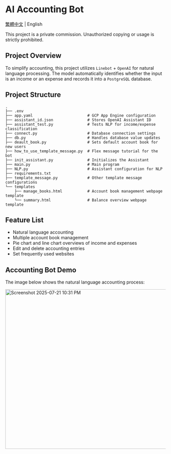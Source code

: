 # AI Accounting Bot

[繁體中文](README_TW.md) | English

This project is a private commission. Unauthorized copying or usage is strictly prohibited.

## Project Overview

To simplify accounting, this project utilizes `Linebot` + `OpenAI` for natural language processing. The model automatically identifies whether the input is an income or an expense and records it into a `PostgreSQL` database.

## Project Structure

```
.
├── .env
├── app.yaml                        # GCP App Engine configuration
├── assistant_id.json               # Stores OpenAI Assistant ID
├── assistant_test.py               # Tests NLP for income/expense classification
├── connect.py                      # Database connection settings
├── db.py                           # Handles database value updates
├── deault_book.py                  # Sets default account book for new users
├── how_to_use_template_message.py  # Flex message tutorial for the bot
├── init_assistant.py               # Initializes the Assistant
├── main.py                         # Main program
├── NLP.py                          # Assistant configuration for NLP
├── requirements.txt
├── template_message.py             # Other template message configurations
└── templates
    ├── manage_books.html           # Account book management webpage template
    └── summary.html                # Balance overview webpage template
```

## Feature List

* Natural language accounting
* Multiple account book management
* Pie chart and line chart overviews of income and expenses
* Edit and delete accounting entries
* Set frequently used websites

## Accounting Bot Demo

The image below shows the natural language accounting process:

<img width="545" height="502" alt="Screenshot 2025-07-21 10:31 PM" src="https://github.com/user-attachments/assets/e53fd37d-0c57-4ba4-9987-0b1ad0078c88" />
